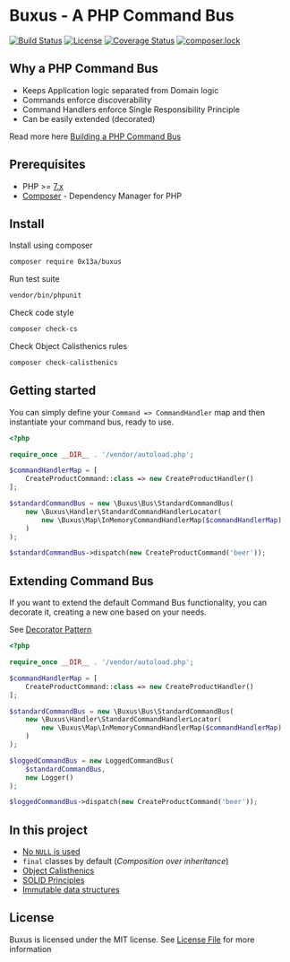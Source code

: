 # Buxus - A PHP Command Bus

[![Build Status](https://travis-ci.org/0x13a/buxus.svg?branch=master)](https://travis-ci.org/0x13a/buxus)
[![License](https://poser.pugx.org/0x13a/buxus/license)](https://packagist.org/packages/0x13a/buxus)
[![Coverage Status](https://coveralls.io/repos/github/0x13a/buxus/badge.svg?branch=master)](https://coveralls.io/github/0x13a/buxus?branch=master)
[![composer.lock](https://poser.pugx.org/0x13a/buxus/composerlock)](https://packagist.org/packages/0x13a/buxus)

## Why a PHP Command Bus

- Keeps Application logic separated from Domain logic
- Commands enforce discoverability
- Command Handlers enforce Single Responsibility Principle
- Can be easily extended (decorated)

Read more here [Building a PHP Command Bus](https://medium.com/@0x13a/building-a-php-command-bus-a65e6ae6a6ac)

## Prerequisites

- PHP >= [7.x](http://php.net/manual/en/migration70.php)
- [Composer](https://getcomposer.org) - Dependency Manager for PHP

## Install

Install using composer

```sh
composer require 0x13a/buxus
```

Run test suite

```sh
vendor/bin/phpunit
```

Check code style

```sh
composer check-cs
```

Check Object Calisthenics rules

```sh
composer check-calisthenics
```

## Getting started

You can simply define your `Command => CommandHandler` map and then instantiate your command bus, ready to use.

```php
<?php

require_once __DIR__ . '/vendor/autoload.php';

$commandHandlerMap = [
    CreateProductCommand::class => new CreateProductHandler()
];

$standardCommandBus = new \Buxus\Bus\StandardCommandBus(
    new \Buxus\Handler\StandardCommandHandlerLocator(
        new \Buxus\Map\InMemoryCommandHandlerMap($commandHandlerMap)
    )
);

$standardCommandBus->dispatch(new CreateProductCommand('beer'));
```

## Extending Command Bus

If you want to extend the default Command Bus functionality, you can decorate it, creating a new one based on your needs.

See [Decorator Pattern](https://en.wikipedia.org/wiki/Decorator_pattern)

```php
<?php

require_once __DIR__ . '/vendor/autoload.php';

$commandHandlerMap = [
    CreateProductCommand::class => new CreateProductHandler()
];

$standardCommandBus = new \Buxus\Bus\StandardCommandBus(
    new \Buxus\Handler\StandardCommandHandlerLocator(
        new \Buxus\Map\InMemoryCommandHandlerMap($commandHandlerMap)
    )
);

$loggedCommandBus = new LoggedCommandBus(
    $standardCommandBus,
    new Logger()
);

$loggedCommandBus->dispatch(new CreateProductCommand('beer'));
```



## In this project

- [No `NULL` is used](https://medium.com/web-engineering-vox/why-null-references-are-a-bad-idea-17985942cea)
- `final` classes by default (*Composition over inheritance*)
- [Object Calisthenics](https://medium.com/web-engineering-vox/improving-code-quality-with-object-calisthenics-aa4ad67a61f1)
- [SOLID Principles](https://medium.com/web-engineering-vox/how-to-write-solid-code-that-doesnt-suck-2a3416623d48)
- [Immutable data structures](https://medium.com/web-engineering-vox/3-benefits-of-using-immutable-objects-886ca2c56e85)


## License

Buxus is licensed under the MIT license. See [License File](LICENSE) for more information

